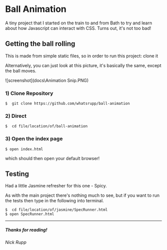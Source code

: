 # Ball Animation

A tiny project that I started on the train to and from Bath to try and learn about how Javascript can interact with CSS. Turns out, it's not too bad!

## Getting the ball rolling

This is made from simple static files, so in order to run this project:
clone it

Alternatively, you can just look at this picture, it's basically the same, except the ball moves.

![screenshot](docs\Animation Snip.PNG)

### 1) Clone Repository

```
$  git clone https://github.com/whatsrupp/ball-animation
```

### 2) Direct

```
$  cd file/location/of/ball-animation
```

### 3) Open the index page
```
$ open index.html
```
which should then open your default browser!


## Testing

Had a little Jasmine refresher for this one - Spicy.

As with the main project there's nothing much to see, but if you want to run the tests then type in the following into terminal.
```
$  cd file/location/of/jasmine/SpecRunner.html
$ open SpecRunner.html
```

***

##### Thanks for reading!

_Nick Rupp_
